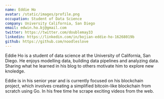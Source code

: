 ```yaml
---
name: Eddie Ho
avatar: /static/images/profile.png
occupation: Student of Data Science
company: University California, San Diego
email: edwin.ho.bj@gmail.com
twitter: https://twitter.com/doublemay33
linkedin: https://linkedin.com/in/bojian-eddie-ho-16268019b
github: https://github.com/noodleslove
---
```


Eddie Ho is a student of data science at the University of California, San Diego.
He enjoys modelling data, building data pipelines and analyzing data. Sharing
what he learned in his blog to others motivate him to explore new knoledge.

Eddie is in his senior year and is currently focused on his blockchain project,
which involves creating a simplified bitcoin-like blockchain from scratch using
Go. In his free time he scrape exciting videos from the web.

